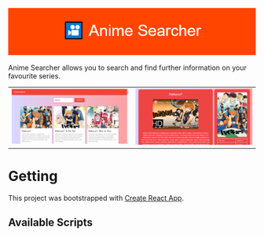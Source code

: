 <img src="images/GithubBanner.png" height=  width>

Anime Searcher allows you to search and find further information on your favourite series.

<table>
<tr>
<td><img src="images/Homepage.png"  ></td>
<td><img src="images/AnimePage.png" height=  width></td>
</tr></table>

# Getting

This project was bootstrapped with [Create React App](https://github.com/facebook/create-react-app).

## Available Scripts
